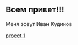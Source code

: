 ## Всем привет!!!
Меня зовут Иван Кудинов




[proect 1](https://raw.githubusercontent.com/ink48/IvanKudinov/refs/heads/main/S1_Muzika_bolchich%20gorodov.ipynb)
